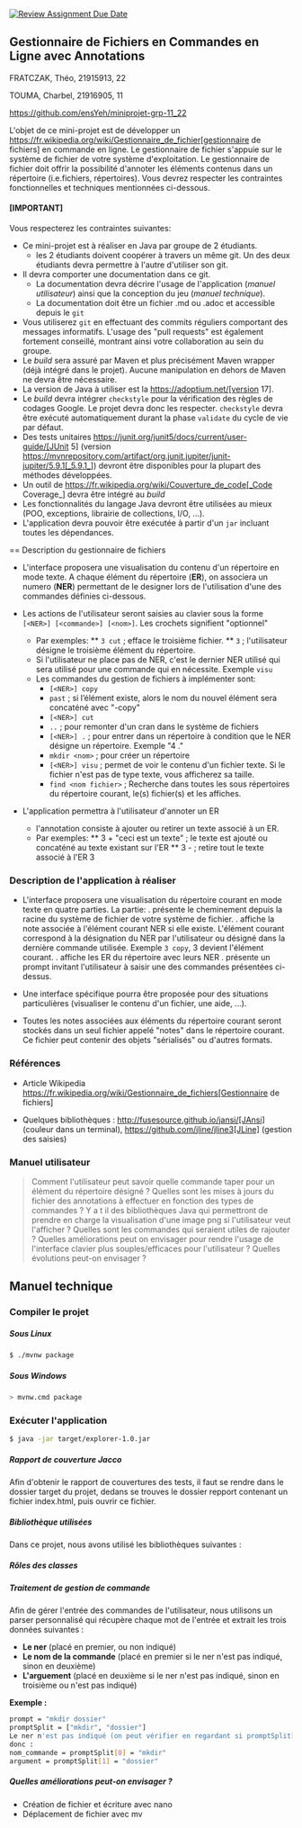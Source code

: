 [![Review Assignment Due Date](https://classroom.github.com/assets/deadline-readme-button-24ddc0f5d75046c5622901739e7c5dd533143b0c8e959d652212380cedb1ea36.svg)](https://classroom.github.com/a/G801g4IR)
## Gestionnaire de Fichiers en Commandes en Ligne avec Annotations

FRATCZAK, Théo, 21915913, 22

TOUMA, Charbel, 21916905, 11

https://github.com/ensYeh/miniprojet-grp-11_22

L'objet de ce mini-projet est de développer un https://fr.wikipedia.org/wiki/Gestionnaire_de_fichier[gestionnaire de fichiers] en commande en ligne. Le gestionnaire de fichier s'appuie sur le système de fichier de votre système d'exploitation. Le gestionnaire de fichier doit offrir la possibilité d'annoter les éléments contenus dans un répertoire (i.e.fichiers, répertoires).
Vous devrez respecter les contraintes fonctionnelles et techniques mentionnées ci-dessous.

#### [IMPORTANT]
Vous respecterez les contraintes suivantes:

* Ce mini-projet est à réaliser en Java par groupe de 2 étudiants.
  - les 2 étudiants doivent coopérer à travers un même git. Un des deux étudiants devra permettre à l'autre d'utiliser son git.
* Il devra comporter une documentation dans ce git.
  - La documentation devra décrire l'usage de l'application (_manuel utilisateur_) ainsi que la conception du jeu (_manuel technique_).
  - La documentation doit être un fichier .md ou .adoc et accessible depuis le `git`
* Vous utiliserez `git` en effectuant des commits réguliers comportant des messages informatifs. L'usage des "pull requests" est également fortement conseillé, montrant ainsi votre collaboration au sein du groupe. 
* Le _build_ sera assuré par Maven et plus précisément Maven wrapper (déjà intégré dans le projet).
Aucune manipulation en dehors de Maven ne devra être nécessaire.
* La version de Java à utiliser est la https://adoptium.net/[version 17].
* Le _build_ devra intégrer `checkstyle` pour la vérification des règles de codages Google.
Le projet devra donc les respecter.
`checkstyle` devra être exécuté automatiquement durant la phase `validate` du cycle de vie par défaut.
* Des tests unitaires https://junit.org/junit5/docs/current/user-guide/[JUnit 5] (version https://mvnrepository.com/artifact/org.junit.jupiter/junit-jupiter/5.9.1[_5.9.1_]) devront être disponibles pour la plupart des méthodes développées.
* Un outil de https://fr.wikipedia.org/wiki/Couverture_de_code[_Code Coverage_] devra être intégré au _build_
* Les fonctionnalités du langage Java devront être utilisées au mieux (POO, exceptions, librairie de collections, I/O, …).
* L'application devra pouvoir être exécutée à partir d'un `jar` incluant toutes les dépendances.

== Description du gestionnaire de fichiers
* L'interface proposera une visualisation du contenu d'un répertoire en mode texte. A chaque élément du répertoire (**ER**), on associera un numero (**NER**) permettant de le designer lors de l'utilisation d'une des commandes définies ci-dessous.

* Les actions de l'utilisateur seront saisies au clavier sous la forme `[<NER>] [<commande>] [<nom>]`. Les crochets signifient "optionnel" 
  - Par exemples:
   ** `3 cut` ; efface le troisième fichier.
   ** `3`  ; l'utilisateur désigne le troisième élément du répertoire.
  - Si l'utilisateur ne place pas de NER, c'est le dernier NER utilisé qui sera utilisé pour une commande qui en nécessite. Exemple `visu`
  - Les commandes du gestion de fichiers à implémenter sont:
    - `[<NER>] copy`
    - `past`  ; si l’élément existe, alors le nom du nouvel élément sera concaténé avec "-copy"
    - `[<NER>] cut`
    - `..` ; pour remonter d'un cran dans le système de fichiers
    - `[<NER>] .` ; pour entrer dans un répertoire à condition que le NER désigne un répertoire. Exemple "4 ."
    - `mkdir <nom>` ; pour créer un répertoire
    - `[<NER>] visu` ; permet de voir le contenu d'un fichier texte. Si le fichier n'est pas de type texte, vous afficherez sa taille.
    - `find <nom fichier>` ; Recherche dans toutes les sous répertoires du répertoire courant, le(s) fichier(s) et les affiches.

* L'application permettra à l'utilisateur d'annoter un ER
  - l'annotation consiste à ajouter ou retirer un texte associé à un ER. 
  - Par exemples:
       ** 3 + "ceci est un texte" ; le texte est ajouté ou concaténé au texte existant sur l'ER
       ** 3 -  ; retire tout le texte associé à l'ER 3



### Description de l'application à réaliser

* L'interface proposera une visualisation du répertoire courant en mode texte en quatre parties. La partie:
  . présente le cheminement depuis la racine du système de fichier de votre système de fichier.
  . affiche la note associée à l'élément courant NER si elle existe. L'élément courant correspond à la désignation du NER par l'utilisateur ou désigné dans la dernière commande utilisée. Exemple `3 copy`, 3 devient l'élément courant.
  . affiche les ER du répertoire avec leurs NER
  . présente un prompt invitant l'utilisateur à saisir une des commandes présentées ci-dessus.

* Une interface spécifique pourra être proposée pour des situations particulières (visualiser le contenu d'un fichier, une aide, ...).

* Toutes les notes associées aux éléments du répertoire courant seront stockés dans un seul fichier appelé "notes" dans le répertoire courant. Ce fichier peut contenir des objets "sérialisés" ou d'autres formats.



### Références
* Article Wikipedia https://fr.wikipedia.org/wiki/Gestionnaire_de_fichiers[Gestionnaire de fichiers]

* Quelques bibliothèques :
http://fusesource.github.io/jansi/[JAnsi] (couleur dans un terminal),
https://github.com/jline/jline3[JLine] (gestion des saisies)

### Manuel utilisateur

> Comment l'utilisateur peut savoir quelle commande taper pour un élément du répertoire désigné ?
> Quelles sont les mises à jours du fichier des annotations à effectuer en fonction des types de commandes ?
> Y a t il des bibliothèques Java qui permettront de prendre en charge la visualisation d'une image png si l'utilisateur veut l'afficher ? 
> Quelles sont les commandes qui seraient utiles de rajouter ?
> Quelles améliorations peut on envisager pour rendre l'usage de l'interface clavier plus souples/efficaces pour l'utilisateur ?
> Quelles évolutions peut-on envisager ?

## Manuel technique
### Compiler le projet
##### Sous Linux
```bash
$ ./mvnw package
```

##### Sous Windows
```bash
> mvnw.cmd package
```

### Exécuter l'application
```bash
$ java -jar target/explorer-1.0.jar
```

##### Rapport de couverture Jacco
Afin d'obtenir le rapport de couvertures des tests, 
il faut se rendre dans le dossier target du projet, dedans se trouves le dossier repport contenant un fichier index.html, puis ouvrir ce fichier.

##### Bibliothèque utilisées
Dans ce projet, nous avons utilisé les bibliothèques suivantes : 

##### Rôles des classes

##### Traitement de gestion de commande
Afin de gérer l'entrée des commandes de l'utilisateur, nous utilisons un parser personnalisé qui récupère chaque mot de l'entrée et extrait les trois données suivantes :
- **Le ner** (placé en premier, ou non indiqué)
- **Le nom de la commande** (placé en premier si le ner n'est pas indiqué, sinon en deuxième)
- **L'arguement** (placé en deuxième si le ner n'est pas indiqué, sinon en troisième ou n'est pas indiqué)

**Exemple :**

```bash
prompt = "mkdir dossier"
promptSplit = ["mkdir", "dossier"] 
Le ner n'est pas indiqué (on peut vérifier en regardant si promptSplit[0] n'est pas un entier) 
donc :
nom_commande = promptSplit[0] = "mkdir"
argument = promptSplit[1] = "dossier"
```

##### Quelles améliorations peut-on envisager ?
- Création de fichier et écriture avec nano
- Déplacement de fichier avec mv